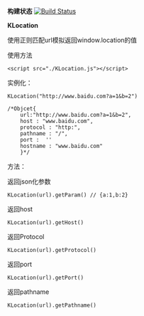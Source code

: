 
**构建状态**
[![Build Status](https://travis-ci.org/karzanOnline/url-location.svg?branch=master)](https://travis-ci.org/karzanOnline/url-location)

**KLocation**

使用正则匹配url模拟返回window.location的值

使用方法

    <script src="./KLocation.js"></script>

实例化：

    KLocation("http://www.baidu.com?a=1&b=2")
    
    /*Objcet{
        url:"http://www.baidu.com?a=1&b=2",
        host : "www.baidu.com",
        protocol : "http:",
        pathname : "/",
        port :  ''
        hostname : "www.baidu.com"
        }*/
        
方法：

返回json化参数
    
    KLocation(url).getParam() // {a:1,b:2}
    
返回host

    KLocation(url).getHost() 

返回Protocol

    KLocation(url).getProtocol()
    
返回port
    
    KLocation(url).getPort()
    
返回pathname
    
    KLocation(url).getPathname()
    
    
